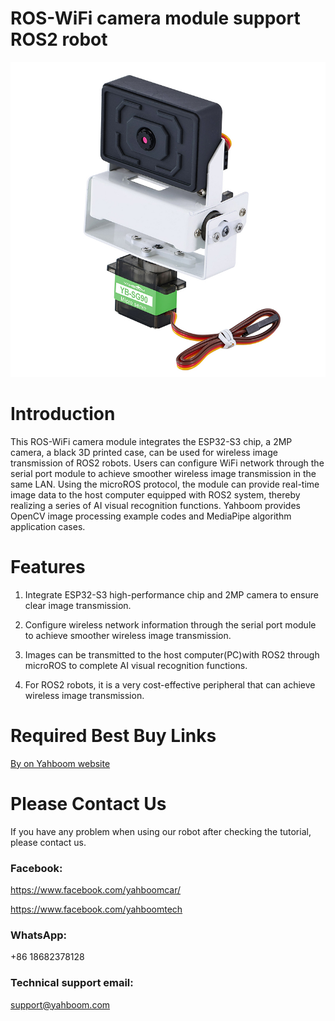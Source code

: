 # ROS-WiFi camera module support ROS2 robot
![](https://github.com/YahboomTechnology/ROS-WiFi-CAM-Module/blob/main/ROS-WiFi_camera%20_module_Yahboom.jpg )
# Introduction
This ROS-WiFi camera module integrates the ESP32-S3 chip, a 2MP camera, a black 3D printed case, can be used for wireless image transmission of ROS2 robots. Users can configure WiFi network through the serial port module to achieve smoother wireless image transmission in the same LAN. Using the microROS protocol, the module can provide real-time image data to the host computer equipped with ROS2 system, thereby realizing a series of AI visual recognition functions. Yahboom provides OpenCV image processing example codes and MediaPipe algorithm application cases.

# Features
1. Integrate ESP32-S3 high-performance chip and 2MP camera to ensure clear image transmission.

2. Configure wireless network information through the serial port module to achieve smoother wireless image transmission.

3. Images can be transmitted to the host computer(PC)with ROS2 through microROS to complete AI visual recognition functions.

4. For ROS2 robots, it is a very cost-effective peripheral that can achieve wireless image transmission.

# Required Best Buy Links
[By on Yahboom website](https://category.yahboom.net/products/ros-wifi)

# Please Contact Us
If you have any problem when using our robot after checking the tutorial, please contact us.

### Facebook: 
https://www.facebook.com/yahboomcar/ 
  
https://www.facebook.com/yahboomtech

### WhatsApp:
+86 18682378128

### Technical support email: 
support@yahboom.com

